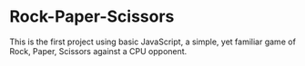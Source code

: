 # Rock-Paper-Scissors

This is the first project using basic JavaScript, a simple, yet familiar game of Rock, Paper, Scissors against a CPU opponent. 
